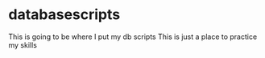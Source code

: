 # databasescripts
This is going to be where I put my db scripts
This is just a place to practice my skills


